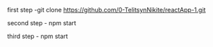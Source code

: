 first step -git clone https://github.com/0-TelitsynNikite/reactApp-1.git

second step - npm start

third step - npm start